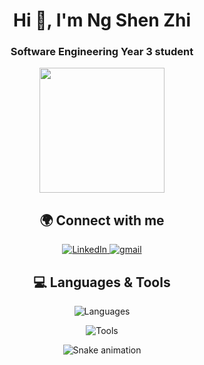 <h1 align="center">Hi 👋, I'm Ng Shen Zhi</h1>

<h3 align="center"><b>Software Engineering Year 3 student</b></h3>


<p align="center">
  <a href="https://github.com/anuraghazra/convoychat">
    <img height=200 align="center" src="https://github-readme-stats.vercel.app/api/top-langs?username=ObsCure9277&theme=dark&layout=compact&langs_count=6&exclude_repo=TARUMT-RSW-2325,ObsCure9277.github.io&card_width=300)"/>
  </a>
</p>

<h2 align="center">🌍 Connect with me</h2>

<p align="center">
  <a href="https://www.linkedin.com/in/ng-shen-zhi-43126a361" target="blank">
    <img src="https://skillicons.dev/icons?i=linkedin" alt="LinkedIn" />
  </a>
  <a href="https://mail.google.com/mail/u/0/?fs=1&tf=cm&source=mailto&to=ngshenzhiwork@gmail.com" target="blank">
    <img src="https://skillicons.dev/icons?i=gmail" alt="gmail" />
  </a>
</p>

<h2 align="center">💻 Languages & Tools</h2>

<p align="center">
  <img src="https://go-skill-icons.vercel.app/api/icons?i=html,css,cpp,cs,assembly,js,java,dart" alt="Languages" />
</p>

<p align="center">
  <img src="https://go-skill-icons.vercel.app/api/icons?i=vscode,visualstudio,androidstudio,flutter,oracle,firebase,canva,figma" alt="Tools" />
</p>

<div align="center">
  <img src="https://profile-readme-generator.com/assets/snake.svg" alt="Snake animation" />
</div>

